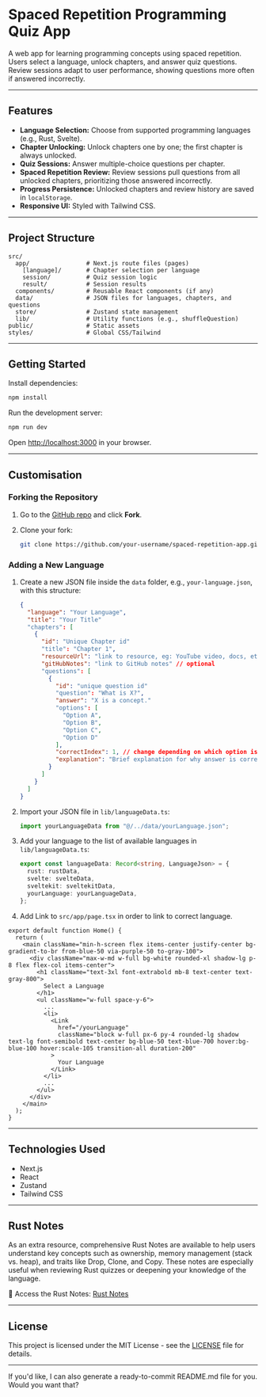 # Spaced Repetition Programming Quiz App

A web app for learning programming concepts using spaced repetition.
Users select a language, unlock chapters, and answer quiz questions.
Review sessions adapt to user performance, showing questions more often if answered incorrectly.

---

## Features

- **Language Selection:** Choose from supported programming languages (e.g., Rust, Svelte).
- **Chapter Unlocking:** Unlock chapters one by one; the first chapter is always unlocked.
- **Quiz Sessions:** Answer multiple-choice questions per chapter.
- **Spaced Repetition Review:** Review sessions pull questions from all unlocked chapters, prioritizing those answered incorrectly.
- **Progress Persistence:** Unlocked chapters and review history are saved in `localStorage`.
- **Responsive UI:** Styled with Tailwind CSS.

---

## Project Structure

```
src/
  app/                # Next.js route files (pages)
    [language]/       # Chapter selection per language
    session/          # Quiz session logic
    result/           # Session results
  components/         # Reusable React components (if any)
  data/               # JSON files for languages, chapters, and questions
  store/              # Zustand state management
  lib/                # Utility functions (e.g., shuffleQuestion)
public/               # Static assets
styles/               # Global CSS/Tailwind
```

---

## Getting Started

Install dependencies:

```bash
npm install
```

Run the development server:

```bash
npm run dev
```

Open [http://localhost:3000](http://localhost:3000) in your browser.

---

## Customisation

### Forking the Repository

1. Go to the [GitHub repo](https://github.com/grmbyrn/spaced-repetition-app) and click **Fork**.
2. Clone your fork:

   ```bash
   git clone https://github.com/your-username/spaced-repetition-app.git
   ```

### Adding a New Language

1. Create a new JSON file inside the `data` folder, e.g., `your-language.json`, with this structure:

   ```json
   {
     "language": "Your Language",
     "title": "Your Title"
     "chapters": [
       {
         "id": "Unique Chapter id"
         "title": "Chapter 1",
         "resourceUrl": "link to resource, eg: YouTube video, docs, etc..." // optional,
         "gitHubNotes": "link to GitHub notes" // optional
         "questions": [
           {
             "id": "unique question id"
             "question": "What is X?",
             "answer": "X is a concept."
             "options": [
               "Option A",
               "Option B",
               "Option C",
               "Option D"
             ],
             "correctIndex": 1, // change depending on which option is correct
             "explanation": "Brief explanation for why answer is correct"
           }
         ]
       }
     ]
   }
   ```

2. Import your JSON file in `lib/languageData.ts`:

   ```typescript
   import yourLanguageData from "@/../data/yourLanguage.json";
   ```

3. Add your language to the list of available languages in `lib/languageData.ts`:

   ```typescript
   export const languageData: Record<string, LanguageJson> = {
     rust: rustData,
     svelte: svelteData,
     sveltekit: sveltekitData,
     yourLanguage: yourLanguageData,
   };
   ```

4. Add Link to `src/app/page.tsx` in order to link to correct language.

```
export default function Home() {
  return (
    <main className="min-h-screen flex items-center justify-center bg-gradient-to-br from-blue-50 via-purple-50 to-gray-100">
      <div className="max-w-md w-full bg-white rounded-xl shadow-lg p-8 flex flex-col items-center">
        <h1 className="text-3xl font-extrabold mb-8 text-center text-gray-800">
          Select a Language
        </h1>
        <ul className="w-full space-y-6">
          ...
          <li>
            <Link
              href="/yourLanguage"
              className="block w-full px-6 py-4 rounded-lg shadow text-lg font-semibold text-center bg-blue-50 text-blue-700 hover:bg-blue-100 hover:scale-105 transition-all duration-200"
            >
              Your Language
            </Link>
          </li>
          ...
        </ul>
      </div>
    </main>
  );
}
```

---

## Technologies Used

- Next.js
- React
- Zustand
- Tailwind CSS

---

## Rust Notes

As an extra resource, comprehensive Rust Notes are available to help users understand key concepts such as ownership, memory management (stack vs. heap), and traits like Drop, Clone, and Copy. These notes are especially useful when reviewing Rust quizzes or deepening your knowledge of the language.

📘 Access the Rust Notes: [Rust Notes](https://github.com/grmbyrn/rust-notes)

---

## License

This project is licensed under the MIT License - see the [LICENSE](LICENSE) file for details.

---

If you'd like, I can also generate a ready-to-commit README.md file for you. Would you want that?
